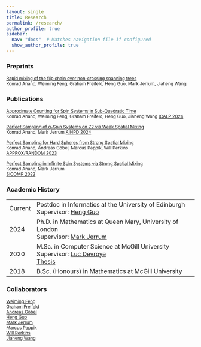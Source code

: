 ```yaml
---
layout: single
title: Research
permalink: /research/
author_profile: true
sidebar:
  nav: "docs"  # Matches navigation file if configured
  show_author_profile: true
---
```


### Preprints

<p><small>
  <a href="https://arxiv.org/abs/2409.07892" target="_blank">Rapid mixing of the flip chain over non-crossing spanning trees</a><br>
  Konrad Anand, Weiming Feng, Graham Freifeld, Heng Guo, Mark Jerrum, Jiaheng Wang
</small></p>


### Publications

<p><small>
  <a href="https://arxiv.org/abs/2306.14867" target="_blank">Approximate Counting for Spin Systems in Sub-Quadratic Time</a><br>
  Konrad Anand, Weiming Feng, Graham Freifeld, Heng Guo, Jiaheng Wang
  <a href="https://drops.dagstuhl.de/entities/document/10.4230/LIPIcs.ICALP.2024.11" target="_blank">ICALP 2024</a>
</small></p>

<p><small>
  <a href="https://arxiv.org/abs/2302.07821" target="_blank">Perfect Sampling of q-Spin Systems on Z2 via Weak Spatial Mixing</a><br>
  Konrad Anand, Mark Jerrum
  <a href="https://ems.press/journals/aihpd/articles/14298048" target="_blank">AIHPD 2024</a>
</small></p>

<p><small>
  <a href="https://arxiv.org/abs/2305.02450" target="_blank">Perfect Sampling for Hard Spheres from Strong Spatial Mixing</a><br>
  Konrad Anand, Andreas Göbel, Marcus Pappik, Will Perkins<br>
  <a href="https://drops.dagstuhl.de/entities/document/10.4230/LIPIcs.APPROX/RANDOM.2023.38" target="_blank">APPROX/RANDOM 2023</a>
</small></p>

<p><small>
  <a href="https://arxiv.org/abs/2106.15992" target="_blank">Perfect Sampling in Infinite Spin Systems via Strong Spatial Mixing</a><br>
  Konrad Anand, Mark Jerrum<br>
  <a href="https://epubs.siam.org/doi/10.1137/21M1437433" target="_blank">SICOMP 2022</a>
</small></p>



### Academic History

<table>
  <tbody>
      <tr>
      <td>Current</td>
      <td>Postdoc in Informatics at the University of Edinburgh<br>
      Supervisor: <a href="https://homepages.inf.ed.ac.uk/hguo/" target="_blank">Heng Guo</a>
      </td>
    </tr>
    <tr>
      <td>2024</td>
      <td>Ph.D. in Mathematics at Queen Mary, University of London<br>
      Supervisor: <a href="https://webspace.maths.qmul.ac.uk/m.jerrum/" target="_blank">Mark Jerrum</a>
      </td>
    </tr>
    <tr>
      <td>2020</td>
      <td>M.Sc. in Computer Science at McGill University<br>
      Supervisor: <a href="http://luc.devroye.org" target="_blank">Luc Devroye</a><br>
      <a href="https://arxiv.org/abs/2005.01242" target="_blank">Thesis</a>
      </td>
    </tr>
    <tr>
      <td>2018</td>
      <td>B.Sc. (Honours) in Mathematics at McGill University</td>
    </tr>
  </tbody>
</table>

### Collaborators

<p><small>
  <a href="https://fwm94.github.io" target="_blank">Weiming Feng</a><br>
  <a href="https://www.inf.ed.ac.uk/people/students/Graham_Freifeld.html" target="_blank">Graham Freifeld</a><br>
  <a href="https://hpi.de/friedrich/people/andreas-goebel.html" target="_blank">Andreas Göbel</a><br>
  <a href="https://homepages.inf.ed.ac.uk/hguo/" target="_blank">Heng Guo</a><br>
  <a href="https://webspace.maths.qmul.ac.uk/m.jerrum/" target="_blank">Mark Jerrum</a><br>
  <a href="https://hpi.de/friedrich/people/marcus-pappik.html" target="_blank">Marcus Pappik</a><br>
  <a href="http://willperkins.org" target="_blank">Will Perkins</a><br>
  <a href="https://pw384.github.io" target="_blank">Jiaheng Wang</a>
</p></small>
